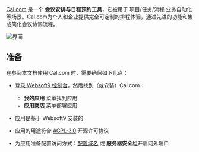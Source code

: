 [Cal.com](https://cal.com) 是一个 **会议安排与日程预约工具**，它被用于 项目/任务/流程 业务自动化  等场景。Cal.com为个人和企业提供完全可定制的排程体验，通过先进的功能和集成简化会议协调流程。


![界面](https://libs.websoft9.com/Websoft9/DocsPicture/zh/calcom/calcom-gui-websoft9.png)


## 准备

在参阅本文档使用 Cal.com 时，需要确保如下几点：

- [登录 Websoft9 控制台](./login-console)，然后找到（或安装）Cal.com：
  - **我的应用** 菜单找到应用 
  - **应用商店** 菜单部署应用

- 应用是基于 Websoft9 安装的


- 应用的用途符合 [AGPL-3.0](https://opensource.org/licenses/AGPL-3.0) 开源许可协议


- 为应用准备配置访问方式：[配置域名](./domain-set) 或 **服务器安全组**开启网外端口